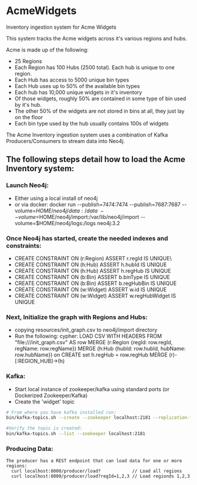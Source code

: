# AcmeWidgets
Inventory ingestion system for Acme Widgets

This system tracks the Acme widgets across it's various regions and hubs.

Acme is made up of the following:

- 25 Regions
- Each Region has 100 Hubs (2500 total). Each hub is unique to one region.
- Each Hub has access to 5000 unique bin types
- Each Hub uses up to 50% of the available bin types
- Each hub has 10,000 unique widgets in it's inventory
- Of those widgets, roughly 50% are contained in some type of bin used by it's hub.
- The other 50% of the widgets are not stored in bins at all, they just lay on the floor
- Each bin type used by the hub usually contains 100s of widgets

The Acme Inventory ingestion system uses a combination of Kafka Producers/Consumers to stream data into Neo4j.

## The following steps detail how to load the Acme Inventory system:

### Launch Neo4j:

- Either using a local install of neo4j
- or via docker: docker run --publish=7474:7474 --publish=7687:7687 --volume=$HOME/neo4j/data:/data \
--volume=$HOME/neo4j/import:/var/lib/neo4j/import --volume=$HOME/neo4j/logs:/logs neo4j:3.2

### Once Neo4j has started, create the needed indexes and constraints:

- CREATE CONSTRAINT ON (r:Region) ASSERT r.regId IS UNIQUE\
- CREATE CONSTRAINT ON (h:Hub) ASSERT h.hubId IS UNIQUE
- CREATE CONSTRAINT ON (h:Hub) ASSERT h.regHub IS UNIQUE
- CREATE CONSTRAINT ON (b:Bin) ASSERT b.binType IS UNIQUE
- CREATE CONSTRAINT ON (b:Bin) ASSERT b.regHubBin IS UNIQUE
- CREATE CONSTRAINT ON (w:Widget) ASSERT w.id IS UNIQUE
- CREATE CONSTRAINT ON (w:Widget) ASSERT w.regHubWidget IS UNIQUE

### Next, Initialize the graph with Regions and Hubs:

- copying resources/init_graph.csv to neo4j/import directory
- Run the following: cypher:
LOAD CSV WITH HEADERS FROM "file:///init_graph.csv" AS row
MERGE (r:Region {regId: row.regId, regName: row.regName})
MERGE (h:Hub {hubId: row.hubId, hubName: row.hubName}) on CREATE set h.regHub = row.regHub
MERGE (r)-[:REGION_HUB]->(h)

### Kafka:

- Start local instance of zookeeper/kafka using standard ports (or Dockerized Zookeeper/Kafka)
- Create the 'widget' topic

```bash
# From where you have kafka installed run: 
bin/kafka-topics.sh --create --zookeeper localhost:2181 --replication-factor 1 --partitions 1 --topic widget

#Verify the topic is created:
bin/kafka-topics.sh --list --zookeeper localhost:2181

```
### Producing Data:

    The producer has a REST endpoint that can load data for one or more regions: 
      curl localhost:8000/producer/load?            // Load all regions
      curl localhost:8000/producer/load?regId=1,2,3 // Load regionds 1,2,3
      
